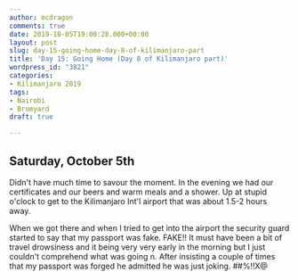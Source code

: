 ```yaml
---
author: mcdragon
comments: true
date: 2019-10-05T19:00:28.000+00:00
layout: post
slug: day-15-going-home-day-8-of-kilimanjaro-part
title: 'Day 15: Going Home (Day 8 of Kilimanjaro part)'
wordpress_id: "3821"
categories:
- Kilimanjaro 2019
tags:
- Nairobi
- Bromyard
draft: true

---
```

## Saturday, October 5th

Didn't have much time to savour the moment. In the evening we had our certificates and our beers and warm meals and a shower. Up at stupid o'clock to get to the Kilimanjaro Int'l airport that was about 1.5-2 hours away. 

When we got there and when I tried to get into the airport the security guard started to say that my passport was fake. FAKE!! It must have been a bit of travel drowsiness and it being very very early in the morning but I just couldn't comprehend what was going n. After insisting a couple of times that my passport was forged he admitted he was just joking. ##%!!X@ 